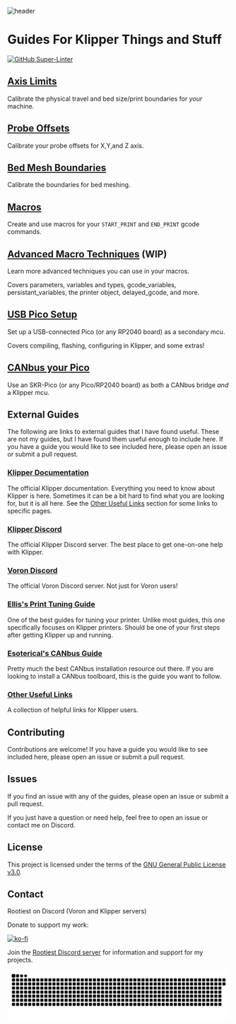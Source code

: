 <!--
 Copyright (C) 2022 Chris Laprade (chris@rootiest.com)

 This file is part of zippy_guides.

 zippy_guides is free software: you can redistribute it and/or modify
 it under the terms of the GNU General Public License as published by
 the Free Software Foundation, either version 3 of the License, or
 (at your option) any later version.

 zippy_guides is distributed in the hope that it will be useful,
 but WITHOUT ANY WARRANTY; without even the implied warranty of
 MERCHANTABILITY or FITNESS FOR A PARTICULAR PURPOSE.  See the
 GNU General Public License for more details.

 You should have received a copy of the GNU General Public License
 along with zippy_guides.  If not, see <http://www.gnu.org/licenses/>.
-->

![header](resources/pretty_header.png)

# Guides For Klipper Things and Stuff

[![GitHub Super-Linter](https://github.com/rootiest/zippy_guides/workflows/Lint%20Code%20Base/badge.svg)](https://github.com/marketplace/actions/super-linter)

## [Axis Limits](guides/axis_limits.md)

Calibrate the physical travel and bed size/print boundaries for _your_ machine.

## [Probe Offsets](guides/probe.md)

Calibrate your probe offsets for X,Y,and Z axis.

## [Bed Mesh Boundaries](guides/mesh.md)

Calibrate the boundaries for bed meshing.

## [Macros](guides/macros.md)

Create and use macros for your `START_PRINT` and `END_PRINT` gcode commands.

## [Advanced Macro Techniques](guides/variables.md) (WIP)

Learn more advanced techniques you can use in your macros.

Covers parameters, variables and types, gcode_variables, persistant_variables, the printer object, delayed_gcode, and more.

## [USB Pico Setup](guides/usb-pico.md)

Set up a USB-connected Pico (or any RP2040 board) as a secondary mcu.

Covers compiling, flashing, configuring in Klipper, and some extras!

## [CANbus your Pico](guides/pico_can.md)

Use an SKR-Pico (or any Pico/RP2040 board) as both a CANbus bridge _and_ a Klipper mcu.

## External Guides

The following are links to external guides that I have found useful. These are not my guides, but I have found them useful enough to include here. If you have a guide you would like to see included here, please open an issue or submit a pull request.

### [Klipper Documentation](https://www.klipper3d.org/)

The official Klipper documentation. Everything you need to know about Klipper is here. Sometimes it can be a bit hard to find what you are looking for, but it is all here. See the [Other Useful Links](guides/links.md) section for some links to specific pages.

### [Klipper Discord](https://discord.klipper3d.org/)

The official Klipper Discord server. The best place to get one-on-one help with Klipper.

### [Voron Discord](https://discord.com/invite/voron)

The official Voron Discord server. Not just for Voron users!

### [Ellis's Print Tuning Guide](https://ellis3dp.com/Print-Tuning-Guide/)

One of the best guides for tuning your printer. Unlike most guides, this one specifically focuses on Klipper printers. Should be one of your first steps after getting Klipper up and running.

### [Esoterical's CANbus Guide](https://github.com/Esoterical/voron_canbus)

Pretty much the best CANbus installation resource out there. If you are looking to install a CANbus toolboard, this is the guide you want to follow.

### [Other Useful Links](guides/links.md)

A collection of helpful links for Klipper users.

## Contributing

Contributions are welcome! If you have a guide you would like to see included here, please open an issue or submit a pull request.

## Issues

If you find an issue with any of the guides, please open an issue or submit a pull request.

If you just have a question or need help, feel free to open an issue or contact me on Discord.

## License

This project is licensed under the terms of the [GNU General Public License v3.0](LICENSE).

## Contact

Rootiest on Discord (Voron and Klipper servers)

Donate to support my work:

[![ko-fi](https://ko-fi.com/img/githubbutton_sm.svg)](https://ko-fi.com/rootiest)

Join the [Rootiest Discord server](http://rootiest.com/discord.html) for information and support for my projects.

<picture>
  <source media="(prefers-color-scheme: dark)" srcset="resources/github-snake-dark.svg">
  <source media="(prefers-color-scheme: light)" srcset="resources/github-snake.svg">
  <img alt="Shows a snake consuming the squares from the rootiest contributions graph." src="resources/github-snake.svg">
</picture>
